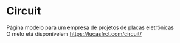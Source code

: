 # Circuit
 Página modelo para um empresa de projetos de placas eletrönicas<br>
 O melo etá disponívelem https://lucasfrct.com/circuit/
